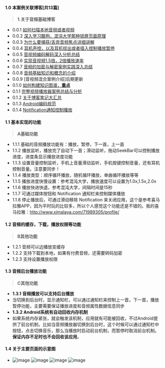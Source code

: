 #### 1.0 本案例关联博客[共13篇]
> **1.关于音频基础博客**
>
- 0.0.1 [如何扫描本地音频或者视频](http://www.jcodecraeer.com/plus/view.php?aid=9305)
- 0.0.2 [深入学习酷狗，混沌大学那种锁屏页面原理](http://blog.csdn.net/m0_37700275/article/details/79262793)
- 0.0.3 [为什么要捕获/丢弃音频焦点详细讲解](http://blog.csdn.net/m0_37700275/article/details/79269250)
- 0.0.4 [耳机声控，以及耳机拔出或者插入控制播放暂停](http://blog.csdn.net/m0_37700275/article/details/79269722)
- 0.0.5 [音视频编码解码深入分析总结](http://www.jcodecraeer.com/plus/view.php?aid=9334)
- 0.0.6 [实现音视频1.5倍，2倍播放速率](http://www.jcodecraeer.com/plus/view.php?aid=9313)
- 0.0.7 [音频的加密与解密案例实践深入总结](http://www.jcodecraeer.com/plus/view.php?aid=9331)
- 0.0.8 [音频基础知识和概念的介绍](http://www.jcodecraeer.com/plus/view.php?aid=9322)
- 0.0.9 [音视频混合案例介绍]后期更新
- 0.1.0 [如何构建知识图谱，**重点**](https://zhuanlan.zhihu.com/p/33563691)
- 0.1.1 [完整视频播放器案例总结与分析](http://www.jcodecraeer.com/plus/view.php?aid=9147)
- 0.1.2 [关于博客笔记大汇总](https://www.jianshu.com/p/53017c3fc75d)
- 0.1.3 [Android编码规范](https://my.oschina.net/zbj1618/blog/1620101)
- 0.1.4 [Notification通知控制播放](http://www.jcodecraeer.com/plus/view.php?aid=9482)


#### 1.1 基本实现的功能

> **A基础功能**
>
- 1.1.1 基础的音频播放功能有：播放，暂停，下一首，上一首
- 1.1.2 播放监听，播放完了自动下一首；滑动监听，拖动SeekBar可以控制播放进度，进度条显示播放进度功能
- 1.1.3 设置音量控制监听，手机上音量滑动监听，手机按键控制音量，还有耳机控制音量。注意要同步！
- 1.1.4 播放类型：顺序循环播放，随机循环播放，单曲循环播放等等
- 1.1.5 播放进度快慢设置：参考混沌大学，播放速度可以设置为1.0x,1.5x,2.0x
- 1.1.6 播放快进快退，参考混沌大学，间隔时间是15秒
- 1.1.7 可通过媒体按钮和 Notification 通知栏来控制媒体播放
- 1.1.8 停止播放后，可通过滑动移除 Notification 来关闭应用，这个是参考喜马拉雅APP，因为平时玩的比较多，所以个人感觉这个功能还是不错的。我的喜马拉雅：http://www.ximalaya.com/71989305/profile/


#### 1.2 音频的缓存，下载，播放权限等功能
> **B其他功能**
>
- 1.2.1 音频可以边播放变缓存
- 1.2.2 支持下载到本地，如果有付费音频，还需要转码加密
- 1.2.3 支持设置播放权限


#### 1.3 音频后台播放功能
> **C其他功能**
>
- **1.3.1 音频播放可以支持后台播放**
- 当切换到后台时，显示通知栏，可以通过通知栏来控制上一首，下一首，播放暂停功能，主要需要保证播放进度和音频属性数据信息同步
- **1.3.2 Android系统有自动回收内存机制**
- 如果系统内存紧张，就会触发该机制，应用就有可能被回收，不过Android提供了前台机制，比如当音频播放器切换到后台时，这个时候可以通过通知栏中按钮，点击切换音乐，那么当播放时启动前台机制，而暂停时取消前台机制。**保证内存不足时也不会回收该应用**。


#### 1.4 关于主要页面的示意图
- ![image](http://upload-images.jianshu.io/upload_images/4432347-321ca95b07ceaa6d.jpg?imageMogr2/auto-orient/strip%7CimageView2/2/w/1240)
![image](http://upload-images.jianshu.io/upload_images/4432347-ff0234e301c0018f.jpg?imageMogr2/auto-orient/strip%7CimageView2/2/w/1240)
![image](http://upload-images.jianshu.io/upload_images/4432347-d79a02ff20308fc6.jpg?imageMogr2/auto-orient/strip%7CimageView2/2/w/1240)
![image](http://upload-images.jianshu.io/upload_images/4432347-12af346217b1b2c5.jpg?imageMogr2/auto-orient/strip%7CimageView2/2/w/1240)